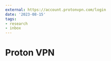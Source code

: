 ```yaml
---
external: https://account.protonvpn.com/login
date: '2023-08-15'
tags:
- research
- inbox
---
```


# Proton VPN
